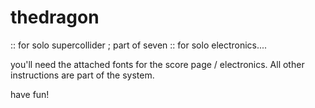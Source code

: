 # thedragon
:: for solo supercollider ; part of seven :: for solo electronics.... 

you'll need the attached fonts for the score page / electronics. All other instructions are part of the system.

have fun!
